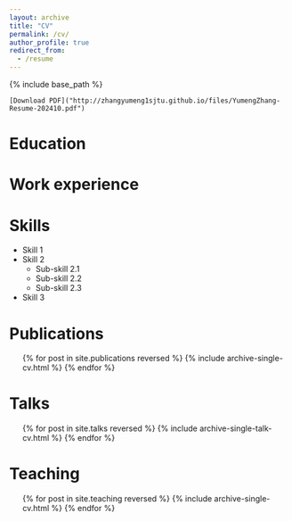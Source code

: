 ```yaml
---
layout: archive
title: "CV"
permalink: /cv/
author_profile: true
redirect_from:
  - /resume
---
```

{% include base_path %}

`[Download PDF]("http://zhangyumeng1sjtu.github.io/files/YumengZhang-Resume-202410.pdf")`

Education
=========

Work experience
===============

Skills
======

* Skill 1
* Skill 2
  * Sub-skill 2.1
  * Sub-skill 2.2
  * Sub-skill 2.3
* Skill 3

Publications
============

<ul>{% for post in site.publications reversed %}
    {% include archive-single-cv.html %}
  {% endfor %}</ul>

Talks
=====

<ul>{% for post in site.talks reversed %}
    {% include archive-single-talk-cv.html  %}
  {% endfor %}</ul>

Teaching
========

<ul>{% for post in site.teaching reversed %}
    {% include archive-single-cv.html %}
  {% endfor %}</ul>
